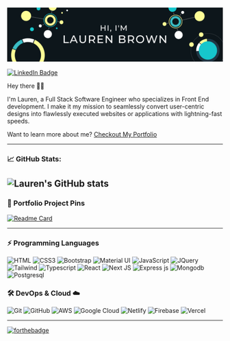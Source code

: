 [![Lauren's GitHub Banner](./assets/Header.png)](https://laurenche.com)

[![LinkedIn Badge](https://img.shields.io/badge/LinkedIn-Profile-informational?style=flat&logo=linkedin&logoColor=white&color=3ABDC4)](https://www.linkedin.com/in/lauren-che/)


Hey there 👋🏽

I'm Lauren, a Full Stack Software Engineer who specializes in Front End development. I make it my mission to seamlessly convert user-centric designs into flawlessly executed websites or applications with lightning-fast speeds.  

Want to learn more about me? [Checkout My Portfolio](www.laurenche.com)

<!-- --- -->
<!-- #### 📝 Latest Blog Posts -->

---
### 📈 GitHub Stats:

![Lauren's GitHub stats](https://github-readme-stats.vercel.app/api?username=lauren-che&hide=Total-Issues:&theme=vue-dark&show_icons=true)
---

### 📍 Portfolio Project Pins
[![Readme Card](https://github-readme-stats.vercel.app/api/pin/?username=lauren-che&repo=The-Verdict-Group-Portfolio-Project&theme=vue-dark&show_icons=true)](https://github.com/lauren-che/github-readme-stats)

---
### ⚡️  **Programming Languages**

![HTML](https://img.shields.io/badge/HTML5-E34F26?style=for-the-badge&logo=html5&logoColor=white "HTML") ![CSS3](https://img.shields.io/badge/CSS3-1572B6?style=for-the-badge&logo=css3&logoColor=white "CSS") ![Bootstrap](https://img.shields.io/badge/Bootstrap-563D7C?style=for-the-badge&logo=bootstrap&logoColor=white "Bootstrap") ![Material UI](https://img.shields.io/badge/Material--UI-%230081CB.svg?style=for-the-badge&logo=mui&logoColor=white "Material UI") ![JavaScript](https://img.shields.io/badge/JavaScript-F7DF1E?style=for-the-badge&logo=javascript&logoColor=black "JavaScript") ![JQuery](https://img.shields.io/badge/jQuery-0769AD?style=for-the-badge&logo=jquery&logoColor=white "JQuery") ![Tailwind](https://img.shields.io/badge/Tailwind_CSS-38B2AC?style=for-the-badge&logo=tailwind-css&logoColor=white "Tailwind") ![Typescript](https://img.shields.io/badge/TypeScript-007ACC?style=for-the-badge&logo=typescript&logoColor=white "Typescript") ![React](https://img.shields.io/badge/React-20232A?style=for-the-badge&logo=react&logoColor=61DAFB "React") ![Next JS](https://img.shields.io/badge/Next-black?style=for-the-badge&logo=next.js&logoColor=white "Next.js") ![Express js](https://img.shields.io/badge/Express.js-404D59?style=for-the-badge "Express js") ![Mongodb](https://img.shields.io/badge/MongoDB-4EA94B?style=for-the-badge&logo=mongodb&logoColor=white "Mongodb") ![Postgresql](https://img.shields.io/badge/PostgreSQL-316192?style=for-the-badge&logo=postgresql&logoColor=white "Postgresql")


### 🛠️ **DevOps & Cloud ☁️**

![Git](https://img.shields.io/badge/git-%23F05033.svg?style=for-the-badge&logo=git&logoColor=white "Git") ![GitHub](https://img.shields.io/badge/github-%23121011.svg?style=for-the-badge&logo=github&logoColor=white "GitHub") ![AWS](https://img.shields.io/badge/AWS-FF9900?style=for-the-badge&logo=amazon-aws&logoColor=white "AWS") ![Google Cloud](https://img.shields.io/badge/GCP-%234285F4.svg?style=for-the-badge&logo=google-cloud&logoColor=white "Google Cloud") ![Netlify](https://img.shields.io/badge/netlify-%23000000.svg?style=for-the-badge&logo=netlify&logoColor=#00C7B7 "Netlify") ![Firebase](https://img.shields.io/badge/firebase-%23039BE5.svg?style=for-the-badge&logo=firebase "Firebase") ![Vercel](https://img.shields.io/badge/vercel-%23000000.svg?style=for-the-badge&logo=vercel&logoColor=white "Vercel") 

---
[![forthebadge](https://forthebadge.com/images/badges/built-with-love.svg)](https://forthebadge.com)

